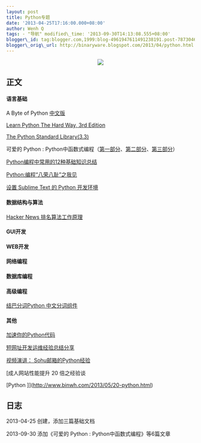 ```yaml
--- 
layout: post 
title: Python专题 
date: '2013-04-25T17:16:00.000+08:00'
author: Wenh Q
tags: - "导航" modified\_time: '2013-09-30T14:13:08.555+08:00' 
blogger\_id: tag:blogger.com,1999:blog-4961947611491238191.post-7873046888756411800
blogger\_orig\_url: http://binaryware.blogspot.com/2013/04/python.html
---
```


<div class="separator" style="clear: both; text-align: center;">

[![](http://www.oschina.net/uploads/img/200903/07115946_bva0.gif)](http://www.oschina.net/uploads/img/200903/07115946_bva0.gif)

</div>

正文
----

#### 语言基础

A Byte of Python
[中文版](http://woodpecker.org.cn/abyteofpython_cn/chinese/)

[Learn Python The Hard Way, 3rd
Edition](http://learnpythonthehardway.org/book/)

[The Python Standard Library(3.3)](http://docs.python.org/3.3/library/)

可爱的 Python :
Python中函数式编程（[第一部分](http://www.binwh.com/2013/03/python-python.html)、[第二部分](http://www.binwh.com/2013/03/python-python_14.html)、[第三部分](http://www.binwh.com/2013/03/python-python_5287.html)）

[Python编程中常用的12种基础知识总结](http://www.binwh.com/2013/09/python12.html)

<span
style="color: #0000ee;">[Python:编程“八荣八耻”之我见](http://www.binwh.com/2013/07/python.html)</span>


<div>

<span style="color: #0000ee;">[设置 Sublime Text 的 Python
开发环境](http://www.binwh.com/2013/06/sublime-text-python.html)</span><span
style="color: #0000ee;">

</span>

#### 数据结构与算法

<div>

[Hacker News
排名算法工作原理](http://www.binwh.com/2013/08/hacker-news.html)

</div>

#### GUI开发

#### WEB开发

#### 网络编程

#### 数据库编程

#### 高级编程

<div>

[结巴分词Python
中文分词组件](http://www.binwh.com/2013/04/027-python.html)

</div>

#### 其他

<div>

[加速你的Python代码](http://www.binwh.com/2013/03/python.html)

[短网址开发运维经验总结分享](http://www.binwh.com/2013/09/blog-post_6802.html)

[视频演讲：
Sohu邮箱的Python经验](http://www.binwh.com/2013/09/sohupython.html)

[成人网站性能提升 20 倍之经验谈

[Python
]](http://www.binwh.com/2013/05/20-python.html)

</div>

日志
----

2013-04-25 创建，添加三篇基础文档

2013-09-30 添加《可爱的 Python : Python中函数式编程》等6篇文章

</div>
